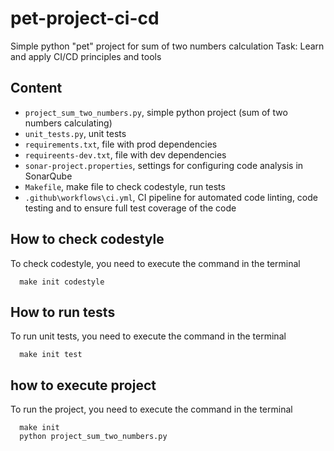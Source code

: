 # pet-project-ci-cd
Simple python "pet" project for sum of two numbers calculation
Task: Learn and apply CI/CD principles and tools

## Content
* `project_sum_two_numbers.py`, simple python project (sum of two numbers calculating)
* `unit_tests.py`, unit tests
* `requirements.txt`, file with prod dependencies
* `requireents-dev.txt`, file with dev dependencies
* `sonar-project.properties`, settings for configuring code analysis in SonarQube
* `Makefile`, make file to check codestyle, run tests
* `.github\workflows\ci.yml`, CI pipeline for automated code linting, code testing and to ensure full test coverage of the code

## How to check codestyle
To check codestyle, you need to execute the command in the terminal
```
  make init codestyle
```

## How to run tests
To run unit tests, you need to execute the command in the terminal
```
  make init test
```

## how to execute project
To run the project, you need to execute the command in the terminal
```
  make init
  python project_sum_two_numbers.py
```

